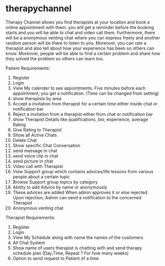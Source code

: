 # therapychannel
Therapy Channel allows you find therapists at your location and book a online appointment with them. you will get a reminder before the booking starts and you will be able to chat and video call them. Furthermore, there will be a anonymous venting chat where you can express freely and another random person will be there to listen to you. Moreover, you can rate a therapist and also tell about how your experience has been so others can know.  Moreover, people will be able to find a certain problem and share how they solved the problem so others can learn too.



Patient Requirements:
1. Register
2. Login
3. View My calender to see appointments. Five minutes before each appointment, you get a notification. (Time can be changed from setting)
3. show therapists by area
4. Accept a invitation from therapist for a certain time either inside chat or notification bar
5. Reject a invitation from a therapist either from chat or notification bar
6. show Therapist Details like qualifications, bio, experience, average Rating
7. Give Rating to Therapist
8. Show all Active Chats
9. Delete Chat
10. Show specific Chat Conversation
11. send message in chat
12. send voice clip in chat
13. send picture in chat
14. Video call with Therapist
15. View Support group which contains advices/life lessons from various people about a certain topic
16. Browse Support group topics by category
17. Ability to add Advice by name or anonymously
18. These advices are added When admin approves it or else rejected. Upon rejection, Admin can send a notification to the concerned Therapist
19. Anonymous venting chat

Therapist Requirements:
1. Register
2. Login
3. View My Schedule along with name the names of the customers
4. All Chat System
5. Show name of users therapist is chatting with and send therapy schedule plan (Day,Time, Repeat ? For how many weeks)
6. Option to send request to Patient of a time




